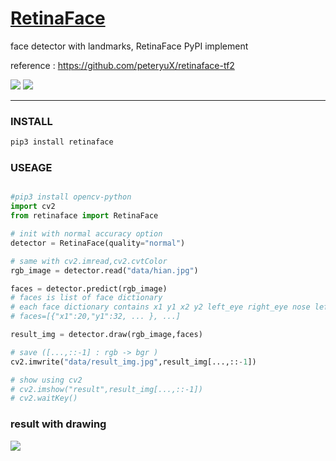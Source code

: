 # [RetinaFace](https://github.com/heewinkim/retinaface)
 
 face detector with landmarks, RetinaFace PyPI implement
 
 reference : https://github.com/peteryuX/retinaface-tf2 
 
![](https://img.shields.io/badge/python-3.6.1-blue)
![](https://img.shields.io/badge/tensorflow-2.0.0-orange)

----

### INSTALL
```sh
pip3 install retinaface
```

### USEAGE

```python

#pip3 install opencv-python
import cv2 
from retinaface import RetinaFace

# init with normal accuracy option
detector = RetinaFace(quality="normal")

# same with cv2.imread,cv2.cvtColor 
rgb_image = detector.read("data/hian.jpg")

faces = detector.predict(rgb_image)
# faces is list of face dictionary
# each face dictionary contains x1 y1 x2 y2 left_eye right_eye nose left_lip right_lip
# faces=[{"x1":20,"y1":32, ... }, ...]

result_img = detector.draw(rgb_image,faces)

# save ([...,::-1] : rgb -> bgr )
cv2.imwrite("data/result_img.jpg",result_img[...,::-1])

# show using cv2
# cv2.imshow("result",result_img[...,::-1])
# cv2.waitKey()
```

### result with drawing
![](./data/result_img.jpg)

